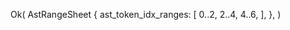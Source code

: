 Ok(
    AstRangeSheet {
        ast_token_idx_ranges: [
            0..2,
            2..4,
            4..6,
        ],
    },
)